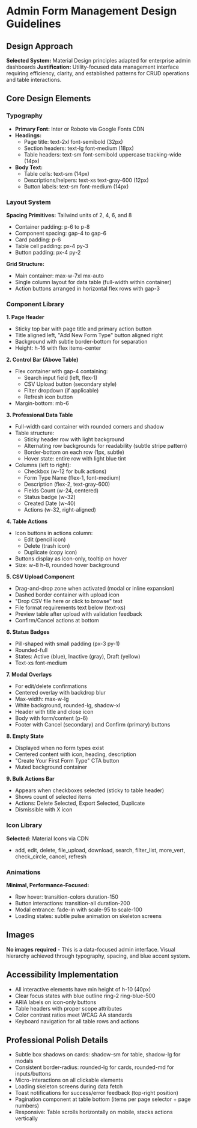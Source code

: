 # Admin Form Management Design Guidelines

## Design Approach
**Selected System:** Material Design principles adapted for enterprise admin dashboards
**Justification:** Utility-focused data management interface requiring efficiency, clarity, and established patterns for CRUD operations and table interactions.

## Core Design Elements

### Typography
- **Primary Font:** Inter or Roboto via Google Fonts CDN
- **Headings:** 
  - Page title: text-2xl font-semibold (32px)
  - Section headers: text-lg font-medium (18px)
  - Table headers: text-sm font-semibold uppercase tracking-wide (14px)
- **Body Text:**
  - Table cells: text-sm (14px)
  - Descriptions/helpers: text-xs text-gray-600 (12px)
  - Button labels: text-sm font-medium (14px)

### Layout System
**Spacing Primitives:** Tailwind units of 2, 4, 6, and 8
- Container padding: p-6 to p-8
- Component spacing: gap-4 to gap-6
- Card padding: p-6
- Table cell padding: px-4 py-3
- Button padding: px-4 py-2

**Grid Structure:**
- Main container: max-w-7xl mx-auto
- Single column layout for data table (full-width within container)
- Action buttons arranged in horizontal flex rows with gap-3

### Component Library

**1. Page Header**
- Sticky top bar with page title and primary action button
- Title aligned left, "Add New Form Type" button aligned right
- Background with subtle border-bottom for separation
- Height: h-16 with flex items-center

**2. Control Bar (Above Table)**
- Flex container with gap-4 containing:
  - Search input field (left, flex-1)
  - CSV Upload button (secondary style)
  - Filter dropdown (if applicable)
  - Refresh icon button
- Margin-bottom: mb-6

**3. Professional Data Table**
- Full-width card container with rounded corners and shadow
- Table structure:
  - Sticky header row with light background
  - Alternating row backgrounds for readability (subtle stripe pattern)
  - Border-bottom on each row (1px, subtle)
  - Hover state: entire row with light blue tint
- Columns (left to right):
  - Checkbox (w-12 for bulk actions)
  - Form Type Name (flex-1, font-medium)
  - Description (flex-2, text-gray-600)
  - Fields Count (w-24, centered)
  - Status badge (w-32)
  - Created Date (w-40)
  - Actions (w-32, right-aligned)

**4. Table Actions**
- Icon buttons in actions column:
  - Edit (pencil icon)
  - Delete (trash icon)
  - Duplicate (copy icon)
- Buttons display as icon-only, tooltip on hover
- Size: w-8 h-8, rounded hover background

**5. CSV Upload Component**
- Drag-and-drop zone when activated (modal or inline expansion)
- Dashed border container with upload icon
- "Drop CSV file here or click to browse" text
- File format requirements text below (text-xs)
- Preview table after upload with validation feedback
- Confirm/Cancel actions at bottom

**6. Status Badges**
- Pill-shaped with small padding (px-3 py-1)
- Rounded-full
- States: Active (blue), Inactive (gray), Draft (yellow)
- Text-xs font-medium

**7. Modal Overlays**
- For edit/delete confirmations
- Centered overlay with backdrop blur
- Max-width: max-w-lg
- White background, rounded-lg, shadow-xl
- Header with title and close icon
- Body with form/content (p-6)
- Footer with Cancel (secondary) and Confirm (primary) buttons

**8. Empty State**
- Displayed when no form types exist
- Centered content with icon, heading, description
- "Create Your First Form Type" CTA button
- Muted background container

**9. Bulk Actions Bar**
- Appears when checkboxes selected (sticky to table header)
- Shows count of selected items
- Actions: Delete Selected, Export Selected, Duplicate
- Dismissible with X icon

### Icon Library
**Selected:** Material Icons via CDN
- add, edit, delete, file_upload, download, search, filter_list, more_vert, check_circle, cancel, refresh

### Animations
**Minimal, Performance-Focused:**
- Row hover: transition-colors duration-150
- Button interactions: transition-all duration-200
- Modal entrance: fade-in with scale-95 to scale-100
- Loading states: subtle pulse animation on skeleton screens

## Images
**No images required** - This is a data-focused admin interface. Visual hierarchy achieved through typography, spacing, and blue accent system.

## Accessibility Implementation
- All interactive elements have min height of h-10 (40px)
- Clear focus states with blue outline ring-2 ring-blue-500
- ARIA labels on icon-only buttons
- Table headers with proper scope attributes
- Color contrast ratios meet WCAG AA standards
- Keyboard navigation for all table rows and actions

## Professional Polish Details
- Subtle box shadows on cards: shadow-sm for table, shadow-lg for modals
- Consistent border-radius: rounded-lg for cards, rounded-md for inputs/buttons
- Micro-interactions on all clickable elements
- Loading skeleton screens during data fetch
- Toast notifications for success/error feedback (top-right position)
- Pagination component at table bottom (items per page selector + page numbers)
- Responsive: Table scrolls horizontally on mobile, stacks actions vertically